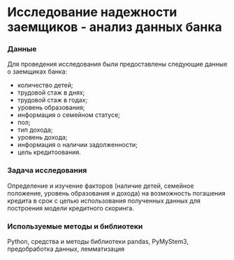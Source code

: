 # Исследование надежности заемщиков - анализ данных банка

### Данные

Для проведения исследования были предоставлены следующие данные о заемщиках банка:
- количество детей;
- трудовой стаж в днях;
- трудовой стаж в годах;
- уровень образования;
- информация о семейном статусе;
- пол;
- тип дохода;
- уровень дохода;
- информация о наличии задолженности;
- цель кредитоования.

### Задача исследования

Определение и изучение факторов (наличие детей, семейное положение, уровень образования и дохода) на возможность погашения кредита в срок с целью использования полученных данных для построения модели кредитного скоринга.

### Используемые методы и библиотеки

Python, средства и методы библиотеки pandas, PyMyStem3, предобработка данных, лемматизация

